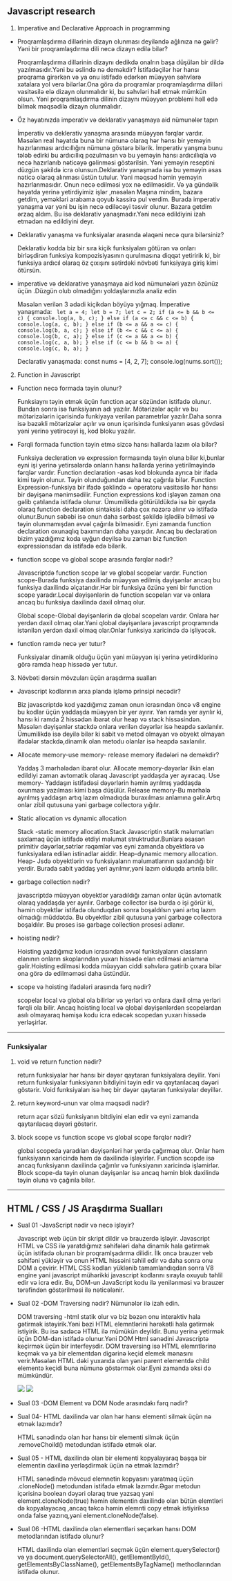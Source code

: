## Javascript research
 1. Imperative and Declarative Approach in programming

  - Proqramlaşdırma dillərinin dizayn olunması deyiləndə ağlınıza nə gəlir? Yəni bir proqramlaşdırma dili necə dizayn edilə bilər?
 
    Proqramlaşdırma dillərinin dizaynı dedikdə onalrın başa düşülən bir dildə yazılmasıdır.Yəni bu əslində nə deməkdir? İstifadəçilər hər hansı proqrama girərkən və ya onu istifadə edərkən müəyyən səhvlərə xətalara yol verə bilərlər.Ona görə də proqramlar proqramlaşdırma dilləri vasitəsilə elə dizayn olunmalıdır ki, bu səhvləri həll etmək mümkün olsun. Yəni proqramlaşdırma dilinin dizaynı müəyyən problemi həll edə bilmək məqsədilə dizayn olunmalıdır.

  - Öz həyatınızda imperativ və deklarativ yanaşmaya aid nümunələr tapın

    İmperativ və deklerativ yanaşma arasında müəyyən fərqlər vardır. Məsələn real həyatda buna bir nümunə olaraq hər hənsı bir yeməyin hazırlanması ardıcıllığını nümunə göstərə bilərik. İmperativ yanşma bunu tələb edirki bu ardıcıllıq pozulmasın və bu yeməyin hansı ardıcıllıqla və necə hazırlanıb nəticəyə gəlinməsi göstərilsin. Yəni yeməyin reseptini düzgün şəkildə icra olunsun.Deklarativ yanaşmada isə bu yeməyin əsas nəticə olaraq alınması üstün tutulur. Yəni məqsəd həmin yeməyin hazırlanmasıdır. Onun necə edilməsi yox nə edilməsidir.
    Və ya gündəlik həyatda yerinə yetirdiyimiz işlər ,məsələn Maşına mindim, bazara getdim, yeməkləri arabama qoyub kassirə pul verdim. Burada imperativ yanaşma var yəni bu işin  necə ediləcəyi təsvir olunur. 
    Bazara getdim ərzaq aldım. Bu isə deklarativ yanaşmadır.Yəni necə edildiyini izah etmədən nə edildiyini deyr.

  - Deklarativ yanaşma və funksiyalar arasında əlaqəni necə qura bilərsiniz?

    Deklarativ kodda biz bir sıra kiçik funksiyaları götürən və onları birləşdirən funksiya kompozisiyasının qurulmasına diqqət yetiririk ki, bir funksiya ardıcıl olaraq öz çıxışını sətirdəki növbəti funksiyaya giriş kimi ötürsün.

  - imperative və deklarative yanaşmaya aid kod nümunələri yazın özünüz üçün .Düzgün olub olmadığını yoldaşlarınızla analiz edin

    Məsələn verilən 3 ədədi kiçikdən böyüyə yığmaq.
   İmperative yanaşmada:
  <code> let a = 4;
   let b = 7;
   let c = 2;
if (a <= b && b <= c) {
    console.log(a, b, c);
} else if (a <= c && c <= b) {
    console.log(a, c, b);
} else if (b <= a && a <= c) {
    console.log(b, a, c);
} else if (b <= c && c <= a) {
    console.log(b, c, a);
} else if (c <= a && a <= b) {
    console.log(c, a, b);
} else if (c <= b && b <= a) {
    console.log(c, b, a);
} </code>

    Declarativ yanaşmada:
    const nums = [4, 2, 7];
    console.log(nums.sort());

 2. Function in Javascript

  - Function necə formada təyin olunur?

    Funksiaynı təyin etmək üçün function açar sözündən istifadə olunur. Bundan sonra isə funksiyanın adı yazılır. Mötərizələr açılır və bu mötərizələrin içərisində funkiyaya verilən parametrlər yazılır.Daha sonra isə bəzəkli mötərizələr açılır və onun içərisində funksiyanın əsas gövdəsi yəni yerinə yetirəcəyi iş, kod  bloku yazılır.

  - Fərqli formada function təyin etmə sizcə hansı hallarda lazım ola bilər?
   
    Funksiya decleration və expression formasında təyin oluna bilər ki,bunlar eyni işi yerinə yetirsələrdə onların hansı hallarda yerinə yetirilməyində fərqlər vardır.
  Function  declaration -əsas kod blokunda ayrıca bir ifadə kimi təyin olunur. Təyin olunduğundan daha tez çağırıla bilər.
  Function Expression-funksiya bir ifadə şəklində = operatoru vasitəsilə hər hansı bir dəyişənə mənimsədilir. Function expressions kod işləyən zaman ona gəlib çatılanda istifadə olunur.
    Ümumilikdə götürüldükdə isə bir qayda olaraq function declaration sintaksisi daha çox nəzərə alınır və istifadə olunur.Bunun səbəbi isə onun daha sərbəst şəkildə işlədilə bilməsi və təyin olunmamışdan əvvəl çağırıla bilməsidir. Eyni zamanda function declaration oxunaqlıq baxımından daha yaxşıdır.
    Ancaq bu declaration bizim yazdığımız koda uyğun deyilsə bu zaman biz function expressionsdan da istifadə edə bilərik.
  - function scope və global scope arasında fərqlər nədir?

    Javascriptdə function scope lar və global scopelar vardır.
    Function scope-Burada funksiya daxilində müəyyən edilmiş dəyişənlər ancaq bu funksiya daxilində əlçatandır.Hər bir funksiya özünə yeni bir function scope yaradır.Local dəyişənlərin də function scopeları var və onlara ancaq bu funksiya daxilində daxil olmaq olur.

    Global scope-Global dəyişənlərin də qlobal scopeları vardır. Onlara hər yerdən daxil olmaq olar.Yəni qlobal dəyişənlərə javascript proqramında istənilən yerdən daxil olmaq olar.Onlar funksiya xaricində də işliyəcək.
  - function ramdə necə yer tutur?

    Funksiyalar dinamik olduğu üçün yəni müəyyən işi yerinə yetirdiklərinə görə ramda heap hissədə  yer tutur.

3. Növbəti dərsin mövzuları üçün araşdırma sualları
  - Javascript kodlarının arxa planda işləmə prinsipi necədir?

    Biz javascriptdə kod yazdığımız zaman onun icrasından öncə v8 engine bu kodlar üçün yaddaşda müəyyən bir yer ayırır. Yən ramda yer ayrılır ki, hansı ki ramda 2 hissədən ibarət olur heap və stack hissəsindən.
    Məsələn dəyişənlər stackdə onlara verilən dəyərlər isə heapdə saxlanılır. Ümumilikdə isə deyilə bilər ki sabit və metod olmayan və obyekt olmayan ifadələr stackdə,dinamik olan metodu olanlar isə heapdə saxlanılır.
  - Allocate memory-use memory- release memory ifadələri nə deməkdir?

    Yaddaş  3 mərhələdən ibarət olur.
    Allocate memory-dəyərlər ilkin elan edildiyi zaman avtomatik olaraq Javascript yaddaşda yer ayıracaq.
    Use memory- Yaddaşın istifadəsi dəyərlərin həmin ayrılmış yaddaşda oxunması yazılması kimi başa düşülür.
    Release memory-Bu mərhələ ayrılmış yaddaşın artıq lazım olmadıqda buraxılması anlamına gəlir.Artıq onlar zibil qutusuna yəni garbage collectora yığılır. 
  - Static allocation vs dynamic allocation
    
    Stack -static memory allocation.Stack Javascriptin statik məlumatları saxlamaq üçün istifadə etdiyi məlumat struktrudur.Bunlara əsasən primitiv dəyərlər,sətrlər rəqəmlər vəs eyni zamanda obyektlərə və funksiyalara edilən istinadlar aiddir.
    Heap-dynamic memory allocation. Heap- Jsdə obyektlərin və funksiyaların məlumatlarının saxlandığı bir yerdir. Burada sabit yaddaş yeri ayrılmır,yəni lazım olduqda artırıla bilir.
  - garbage collection nədir?

    javascriptdə müəyyən obyektlər yaradıldığı zaman onlar üçün avtomatik olaraq yaddaşda yer ayrılır. Garbage collector isə burda o işi görür ki, həmin obyektlər istifadə olunduqdan sonra  boşaldılsın yəni artıq lazım olmadığı müddətdə. Bu obyektlər zibil qutusuna yəni garbage collectora boşaldılır.
    Bu proses isə garbage collection prosesi adlanır.
  - hoisting nədir?

    Hoisting yazdığımız kodun icrasından əvvəl funksiyaların classların elanının onların skoplarından yuxarı hissədə elan edilməsi anlamına gəlir.Hoisting edilməsi kodda müəyyən ciddi səhvlərə gətirib çıxara bilər ona görə də edilməməsi daha üstündür.
  - scope və hoisting ifadələri arasında fərq nədir?
  
     scopelar local və global ola bilirlər və yerləri və onlara daxil olma yerləri fərqli ola bilir. Ancaq hoisting local və qlobal dəyişənlərdən scopelardan asılı olmayaraq həmişə kodu icra edəcək scopedan yuxarı hissədə yerləşirlər.

---
 ### Funksiyalar
  
   1.  void və return function nədir?

        return funksiyalar hər hansı bir dəyər qaytaran funksiyalara deyilir. Yəni return funksiyalar funksiyanın bitdiyini təyin edir və qaytarılacaq dəyəri göstərir.
        Void funksiyaları isə heç bir dəyər qaytaran funksiyalar deyillər.

  2. return keyword-unun var olma məqsədi nədir?
       
        return açar sözü funksiyanın bitdiyini elan edir və eyni zamanda qaytarılacaq dəyəri göstərir.
  
  3. block scope vs function scope vs global scope fərqlər nədir?

     global scopeda yaradılan dəyişənləri hər yerdə çağırmaq olur. Onlar həm funksiyanın xaricində həm də daxilində işləyirlər.
    Function scopde isə ancaq funksiyanın daxilində çağırılır və funksiyanın xaricində işləmirlər.
    Block scope-da təyin olunan dəyişənlər isə ancaq həmin blok daxilində təyin oluna və çağırıla bilər.
    

---

## HTML / CSS / JS Araşdırma Sualları

  


     
  - Sual 01 -JavaScript nədir və necə işləyir?

     Javascript web üçün bir skript dildir və brauzerdə işləyir. Javascript HTML və CSS ilə yaratdığımız səhifələri daha dinamik hala gətirmək üçün istifadə olunan  bir proqramlşadırma dilidir.
      İlk oncə brauzer veb səhifəni yükləyir və onun HTML hissəini təhlil edir və daha sonra    onu DOM a çevirir. HTML CSS kodları yüklənib tamamlandıqdan sonra V8 engine yəni javascript mühərikki javascript kodlarını sırayla oxuyub təhlil edir  və icra edir. Bu, DOM-un JavaScript kodu ilə yenilənməsi və brauzer tərəfindən göstərilməsi ilə nəticələnir.
    
  
  - Sual 02 -DOM Traversing nədir? Nümunələr ilə izah edin.
     
    DOM traversing -html statik olur və biz bəzən onu interaktiv hala gətirmək istəyirik.Yəni bəzi HTML elemntlərini hərəkətli hala gətirmək istiyirik. Bu isə sadəcə HTML ilə mümükün deyildir. Bunu yerinə yetirmək üçün DOM-dan istifadə olunur.Yəni DOM Html sənədini Javascriptə keçirmək üçün bir interfeysdir. DOM traversing isə HTML elemntlərinə keçmək və ya bir elementdən digərinə keçid elemek mənasını verir.Məsələn HTML dəki yuxarıda olan yəni parent elementdə child elementə keçidi buna nümunə göstərmək olar.Eyni zamanda əksi də mümkündür.

     
     <img src="/Users/Aze/OneDrive/İş masası/img1.png">
     <img src="/Users/Aze/OneDrive/İş masası/img2.png">
  - Sual 03 -DOM Element və DOM Node arasındakı fərq nədir?

  - Sual 04-
HTML daxilində var olan hər hansı elementi silmək üçün nə etmək lazımdır?

     HTML sənədində olan hər hansı bir elementi silmək üçün .removeChoild() metodundan istifadə etmək olar.

- Sual 05 -
HTML daxilində olan bir elementi kopyalayaraq başqa bir elementin daxilinə yerləşdirmək üçün nə etmək lazımdır?

  HTML sənədində mövcud elemnetin kopyasını yaratmaq üçün .cloneNode() metodundan istifadə etmək lazımdır.Əgər metodun içərisinə boolean dəyəri olaraq true yazsaq yəni element.cloneNode(true) həmin elementin daxilində olan bütün elemtləri də kopyalayacaq ,ancaq təkcə həmin elemnti copy etmək istiyiriksə onda false yazırıq,yəni element.cloneNode(false).

 - Sual 06 -HTML daxilində olan elementləri seçərkən hansı DOM metodlarından istifadə olunur?
     
     HTML daxilində olan elementləri seçmək üçün element.querySelector() və ya document.querySelectorAll(), getElementById(),
     getElementsByClassName(),
     getElementsByTagName() methodlarından istifadə olunur.
